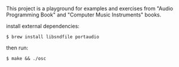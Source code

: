 This project is a playground for examples and exercises from "Audio Programming Book" and "Computer Music Instruments" books.

install external dependencies: 

```
$ brew install libsndfile portaudio
```

then run: 

```
$ make && ./osc
```